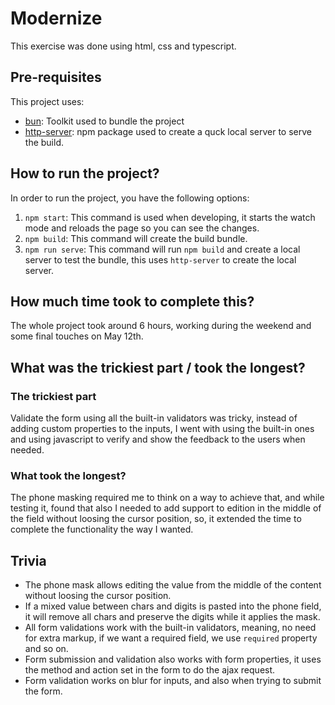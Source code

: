 # Modernize

This exercise was done using html, css and typescript.

## Pre-requisites

This project uses:

* [bun](https://bun.sh/): Toolkit used to bundle the project
* [http-server](https://www.npmjs.com/package/http-server): npm package used to create a quck local server to serve the build.

## How to run the project?

In order to run the project, you have the following options:

1. `npm start`: This command is used when developing, it starts the watch mode and reloads the page so you can see the changes.
2. `npm build`: This command will create the build bundle.
3. `npm run serve`: This command will run `npm build` and create a local server to test the bundle, this uses `http-server` to create the local server.

## How much time took to complete this?

The whole project took around 6 hours, working during the weekend and some final touches on May 12th.

## What was the trickiest part / took the longest?

### The trickiest part

Validate the form using all the built-in validators was tricky, instead of adding custom properties to the inputs, I went with using the built-in ones and using javascript to verify and show the feedback to the users when needed.

### What took the longest?

The phone masking required me to think on a way to achieve that, and while testing it, found that also I needed to add support to edition in the middle of the field without loosing the cursor position, so, it extended the time to complete the functionality the way I wanted.

## Trivia

* The phone mask allows editing the value from the middle of the content without loosing the cursor position.
* If a mixed value between chars and digits is pasted into the phone field, it will remove all chars and preserve the digits while it applies the mask.
* All form validations work with the built-in validators, meaning, no need for extra markup, if we want a required field, we use `required` property and so on.
* Form submission and validation also works with form properties, it uses the method and action set in the form to do the ajax request.
* Form validation works on blur for inputs, and also when trying to submit the form.
